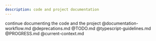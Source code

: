```yaml
---
description: code and project documentation
---
```


continue documenting the code and the project @documentation-workflow.md @deprecations.md @TODO.md @typescript-guidelines.md @PROGRESS.md @current-context.md 